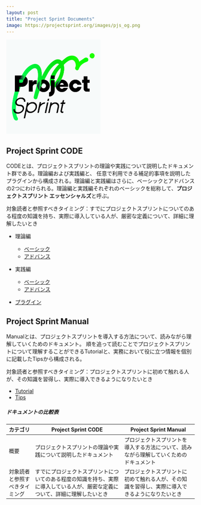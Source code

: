 ```yaml
---
layout: post
title: "Project Sprint Documents"
image: https://projectsprint.org/images/pjs_og.png
---
```


<img alt="Project Sprint" src="../images/pjs_logo.png" width="50%" />

## Project Sprint CODE

CODEとは、プロジェクトスプリントの理論や実践について説明したドキュメント群である。理論編および実践編と、
任意で利用できる補足的事項を説明したプラグインから構成される。理論編と実践編はさらに、ベーシックとアドバンスの2つにわけられる。理論編と実践編それぞれのベーシックを総称して、**プロジェクトスプリント エッセンシャルズ**と呼ぶ。

対象読者と参照すべきタイミング：すでにプロジェクトスプリントについてのある程度の知識を持ち、実際に導入している人が、厳密な定義について、詳細に理解したいとき

* 理論編
  - [ベーシック](../ja/code/theory/basic.md)
  - [アドバンス](../ja/code/theory/advance.md)

* 実践編
  - [ベーシック](../ja/code/practice/basic.md)
  - [アドバンス](../ja/code/practice/advance.md)

* [プラグイン](../ja/code/plug-in/index.md)

## Project Sprint Manual

Manualとは、プロジェクトスプリントを導入する方法について、読みながら理解していくためのドキュメント。
順を追って読むことでプロジェクトスプリントについて理解することができるTutorialと、実務において役に立つ情報を個別に記載したTipsから構成される。

対象読者と参照すべきタイミング：プロジェクトスプリントに初めて触れる人が、その知識を習得し、実際に導入できるようになりたいとき

* [Tutorial](../ja/manual/tutorial/index.md)
* [Tips](../ja/manual/tips/index.md)

##### ドキュメントの比較表

|カテゴリ|Project Sprint CODE|Project Sprint Manual|
|----|----|----|
|概要|プロジェクトスプリントの理論や実践について説明したドキュメント|プロジェクトスプリントを導入する方法について、読みながら理解していくためのドキュメント|
|対象読者と参照すべきタイミング|すでにプロジェクトスプリントについてのある程度の知識を持ち、実際に導入している人が、厳密な定義について、詳細に理解したいとき|プロジェクトスプリントに初めて触れる人が、その知識を習得し、実際に導入できるようになりたいとき|
